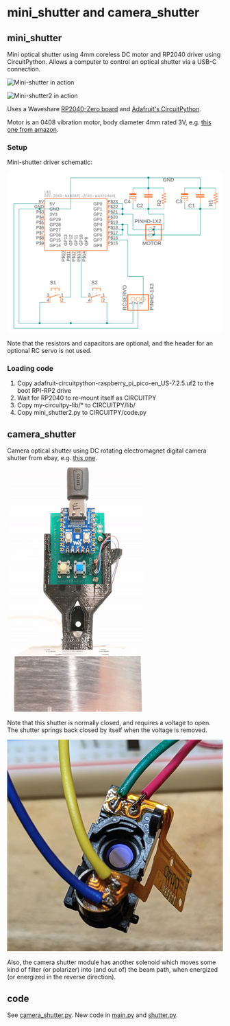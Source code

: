 # mini_shutter and camera_shutter

## mini_shutter

Mini optical shutter using 4mm coreless DC motor and RP2040 driver using CircuitPython.  Allows a computer to control an optical shutter via a USB-C connection.

![Mini-shutter in action](images/VIDEO-shutter-demo.gif)

![Mini-shutter2 in action](images/VIDEO-mini-shutter2-2022-07-18a.gif)

Uses a Waveshare <a
href="https://www.waveshare.com/rp2040-zero.htm">RP2040-Zero board</a>
and <a
href="https://learn.adafruit.com/welcome-to-circuitpython/what-is-circuitpython">Adafruit's
CircuitPython</a>.

Motor is an 0408 vibration motor, body diameter 4mm rated 3V, e.g. <a href="https://www.amazon.com/gp/product/B07PJDSRC7">this one from amazon</a>.

### Setup

Mini-shutter driver schematic:

![mini-shutter driver schematic](images/mini_shutter_driver_schematic.png)

Note that the resistors and capacitors are optional, and the header for an optional RC servo is not used.

### Loading code

1. Copy adafruit-circuitpython-raspberry_pi_pico-en_US-7.2.5.uf2 to the boot RPI-RP2 drive
2. Wait for RP2040 to re-mount itself as CIRCUITPY
3. Copy my-circuitpy-lib/* to CIRCUITPY/lib/
4. Copy mini_shutter2.py to CIRCUITPY/code.py

## camera_shutter

Camera optical shutter using DC rotating electromagnet digital camera shutter from ebay, e.g. <a href="https://www.ebay.com/itm/124456754185">this one</a>.

![Camera-shutter in action](images/VIDEO-camera-shutter-blinking-2022-08-17c.gif)

Note that this shutter is normally closed, and requires a voltage to open.  The shutter springs back closed by itself when the voltage is removed.

![camera shutter part](images/PHOTO-camera-shutter-part.png)

Also, the camera shutter module has another solenoid which moves some kind of filter (or polarizer) into (and out of) the beam path, when energized (or energized in the reverse direction).

## code

See [camera_shutter.py](camera_shutter.py). New code in [main.py](ndsp/main.py) and [shutter.py](ndsp/shutter.py).
